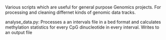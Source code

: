 Various scripts which are useful for general purpose Genomics projects. For processing and cleaning differnet kinds of genomic data tracks.

analyse_data.py: Processes a an intervals file in a bed format and calculates methylation statistics for every CpG dinucleotide in every interval. Writes to an output file

